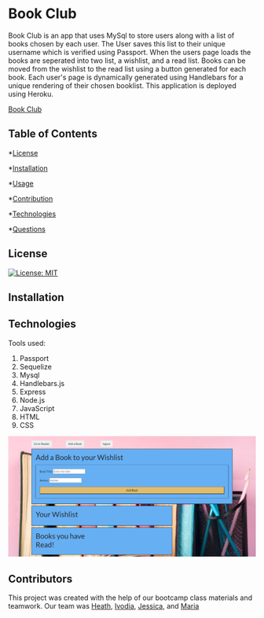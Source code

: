 # Book Club


Book Club is an app that uses MySql to store users along with a list of books chosen by each user. The User saves this list to their unique username which is verified using Passport. When the users page loads the books are seperated into two list, a wishlist, and a read list. Books can be moved from the wishlist to the read list using a button generated for each book. Each user's page is dynamically generated using Handlebars for a unique rendering of their chosen booklist. This application is deployed using Heroku.

[Book Club](https://stormy-badlands-74908.herokuapp.com/)

 ## Table of Contents

  *[License](#license)

  *[Installation](#installation)

  *[Usage](#usage)

  *[Contribution](#contribution)

  *[Technologies](#technologies)

  *[Questions](#questions)

## License

[![License: MIT](https://img.shields.io/badge/License-MIT-yellow?style=plastic.svg)](https://opensource.org/licenses/MIT)

## Installation

## Technologies

Tools used:

1. Passport
2. Sequelize
3. Mysql
4. Handlebars.js
5. Express
6. Node.js
7. JavaScript
8. HTML
9. CSS

![Book-Club-Screenshot](./public/img/screen-book-club.png)

## Contributors

This project was created with the help of our bootcamp class materials and teamwork. Our team was [Heath](mailto:heathw2444@yahoo.com), [Ivodia](mailto:ivodiainjoh@gmail.com), [Jessica](mailto:deck.jessica@gmail.com), and [Maria](mailto:mariaortegapb@gmail.com)